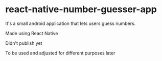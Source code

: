 # react-native-number-guesser-app
It's a small android application that lets users guess numbers.

Made using React Native

Didn't publish yet

To be used and adjusted for different purposes later

